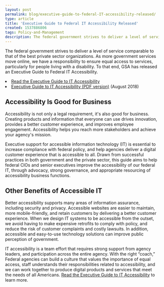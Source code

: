 ```yaml
---
layout: post
permalink: blog/executive-guide-to-federal-IT-accessibility-released/
type: article
title: 'Executive Guide to Federal IT Accessibility Released'
created: 1537886806
tags: Policy-and-Management
description: The federal government strives to deliver a level of service comparable to that of the best private sector organizations. As more government services move online, we have a responsibility to ensure equal access to services, particularly for people living with a disability.
---
```


<p dir="ltr">
  The federal government strives to deliver a level of service comparable to that of the best private sector organizations. As more government services move online, we have a responsibility to ensure equal access to services, particularly for people living with a disability. To that end, GSA has released an Executive Guide to Federal IT Accessibility.
</p>

<li dir="ltr">
  <a href="/tools/playbooks/exec-guide-accessibility">Read the Executive Guide to IT Accessibility</a>
</li>
<li dir="ltr">
  <a href="https://assets.section508.gov/files/Executive%20Guide%20to%20Federal%20IT%20Accessibility.pdf#overlay-context=tools/playbooks">Executive Guide to IT Accessibility (PDF version)</a> (August 2018)
</li>

<h2 dir="ltr">
  Accessibility Is Good for Business
</h2>

<p dir="ltr">
  Accessibility is not only a legal requirement, it's also good for business. Creating products and information that everyone can use drives innovation, provides a better customer experience, and improves employee engagement. Accessibility helps you reach more stakeholders and achieve your agency's mission.
</p>

<p dir="ltr">
  Executive support for accessible information technology (IT) is essential to increase compliance with federal policy, and help agencies deliver a digital customer experience that is accessible to all. Drawn from successful practices in both government and the private sector, this guide aims to help federal CIOs and senior executives improve the accessibility of our federal IT, through advocacy, strong governance, and appropriate resourcing of accessibility business functions.
</p>

<h2 dir="ltr">
  Other Benefits of Accessible IT
</h2>

<p dir="ltr">
  Better accessibility supports many areas of information assurance, including security and privacy. Accessible websites are easier to maintain, more mobile-friendly, and retain customers by delivering a better customer experience. When we design IT systems to be accessible from the outset, we avoid having to make expensive retrofits to comply with policy, and reduce the risk of customer complaints and costly lawsuits. In addition, accessible and easy-to-use technology solutions can improve public perception of government.
</p>

<p dir="ltr">
  IT accessibility is a team effort that requires strong support from agency leaders, and participation across the entire agency. With the right &ldquo;coach,&rdquo; Federal agencies can build a culture that values the importance of equal access, staff understands their responsibilities related to accessibility, and we can work together to produce digital products and services that meet the needs of all Americans. <a href="/tools/playbooks/exec-guide-accessibility">Read the Executive Guide to IT Accessibility</a> to learn more.
</p>